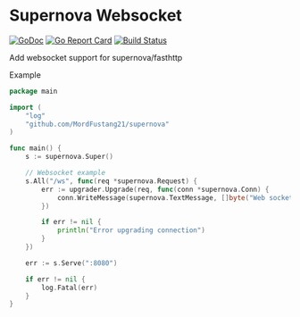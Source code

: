 # Supernova Websocket
[![GoDoc](https://godoc.org/github.com/MordFustang21/supernova?status.svg)](https://godoc.org/github.com/MordFustang21/websocket)
[![Go Report Card](https://goreportcard.com/badge/github.com/mordfustang21/supernova)](https://goreportcard.com/report/github.com/mordfustang21/websocket)
[![Build Status](https://travis-ci.org/MordFustang21/websocket.svg?branch=master)](https://travis-ci.org/MordFustang21/websocket)

Add websocket support for supernova/fasthttp

Example
```go
package main

import (
	"log"
	"github.com/MordFustang21/supernova"
)

func main() {
	s := supernova.Super()

	// Websocket example
	s.All("/ws", func(req *supernova.Request) {
        err := upgrader.Upgrade(req, func(conn *supernova.Conn) {
            conn.WriteMessage(supernova.TextMessage, []byte("Web socket success"))
        })

        if err != nil {
            println("Error upgrading connection")
        }
    })

	err := s.Serve(":8080")

	if err != nil {
		log.Fatal(err)
	}
}
```
